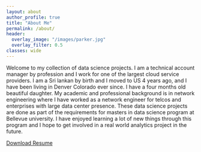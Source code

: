```yaml
---
layout: about
author_profile: true
title: "About Me"
permalink: /about/
header:
  overlay_image: "/images/parker.jpg"
  overlay_filter: 0.5
classes: wide
---
```


Welcome to my collection of data science projects. I am a technical account manager by profession and I work for one of the largest cloud service providers. I am a Sri lankan by birth and I moved to US 4 years ago, and I have been living in Denver Colorado ever since. I have a four months old beautiful daughter. My academic and professional background is in network engineering where I have worked as a network engineer for telcos and enterprises with large data center presence. These data science projects are done as part of the requirements for masters in data science program at Bellevue university. I have enjoyed learning a lot of new things through this program and I hope to get involved in a real world analytics project in the future.
 
[Download Resume](https://github.com/dasun27/DSC/blob/master/images/Dasun_Wellawalage_Profile.doc)
